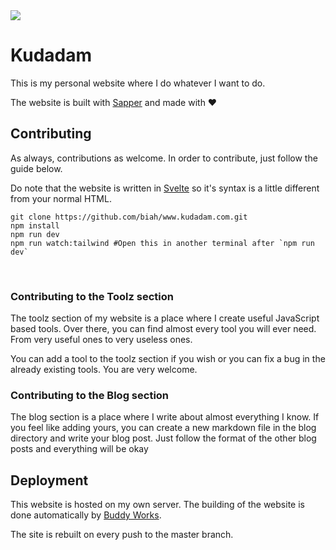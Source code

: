 <img src="https://kudadam.sirv.com/logo/logo.png?thumbnail=200" style="display:block;">

# Kudadam

This is my personal website where I do whatever I want to do. 

The website is built with [Sapper](https://sapper.svelte.dev) and made with  :heart:



## Contributing

As always, contributions as welcome. In order to contribute, just follow the guide below.

Do note that the website is written in [Svelte](https://svelte.dev) so it's syntax is a little different from your normal HTML.

```shell
git clone https://github.com/biah/www.kudadam.com.git
npm install
npm run dev
npm run watch:tailwind #Open this in another terminal after `npm run dev`
```

 ​ ​

### Contributing to the Toolz section

The toolz section of my website is a place where I create useful JavaScript based tools. Over there, you can find almost every tool you will ever need. From very useful ones to very useless ones. 

You can add a tool to the toolz section if you wish or you can fix a bug in the already existing tools. You are very welcome.

### Contributing to the Blog section

The blog section is a place where I write about almost everything I know. If you feel like adding yours, you can create a new markdown file in the blog directory and write your blog post. Just follow the format of the other blog posts and everything will be okay



## Deployment

This website is hosted on my own server. The building of the website is done automatically by [Buddy Works](https://buddy.works). 

The site is rebuilt on every push to the master branch.

